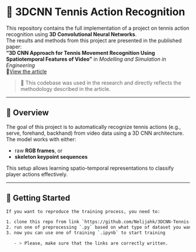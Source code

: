 # 🎾 3DCNN Tennis Action Recognition

This repository contains the full implementation of a project on tennis action recognition using **3D Convolutional Neural Networks**.  
The results and methods from this project are presented in the published paper:  
**“3D CNN Approach for Tennis Movement Recognition Using Spatiotemporal Features of Video”** in *Modelling and Simulation in Engineering*  
🔗[View the article](https://doi.org/10.1155/mse/1483523)

> 📌 This codebase was used in the research and directly reflects the methodology described in the article.

---

## 📝 Overview

The goal of this project is to automatically recognize tennis actions (e.g., serve, forehand, backhand) from video data using a 3D CNN architecture. The model works with either:
- raw **RGB frames**, or  
- **skeleton keypoint sequences**

This setup allows learning spatio-temporal representations to classify player actions effectively.

---

## 🚀 Getting Started

```bash
If you want to reproduce the training process, you need to:

1. clone this repo from link `https://github.com/Nelijahk/3DCNN-Tennis-Action-Recognition.git`.
2. run one of preprocessing `.py` based on what type of dataset you want to get (RGB or Skeleton).
3. now you can use one of training `.ipynb` to start training

   - > Please, make sure that the links are correctly written.
